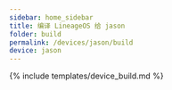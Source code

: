 ```yaml
---
sidebar: home_sidebar
title: 编译 LineageOS 给 jason
folder: build
permalink: /devices/jason/build
device: jason
---
```

{% include templates/device_build.md %}
